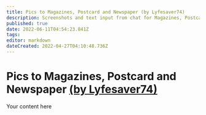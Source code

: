 ```yaml
---
title: Pics to Magazines, Postcard and Newspaper (by Lyfesaver74)
description: Screenshots and text input from chat for Magazines, Postcard, and Newspaper
published: true
date: 2022-06-11T04:54:23.841Z
tags:
editor: markdown
dateCreated: 2022-04-27T04:10:48.736Z
---
```


# Pics to Magazines, Postcard and Newspaper [(by Lyfesaver74)](https://www.twitch.tv/lyfesaver74)
Your content here